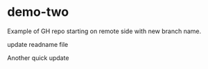 # demo-two
Example of GH repo starting on remote side with new branch name.

update readname file

Another quick update
